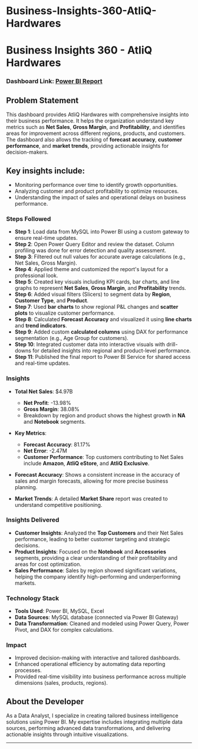 # Business-Insights-360-AtliQ-Hardwares
# Business Insights 360 - AtliQ Hardwares

### Dashboard Link: [Power BI Report](https://app.powerbi.com/groups/2389143c-96ed-4fbd-8a9a-45c0ead4862c/reports/a8435c73-9d56-44ea-afa7-a696712df3d5/62180739fa60d1551321?experience=power-bi)

## Problem Statement

This dashboard provides AtliQ Hardwares with comprehensive insights into their business performance. It helps the organization understand key metrics such as **Net Sales**, **Gross Margin**, and **Profitability**, and identifies areas for improvement across different regions, products, and customers. The dashboard also allows the tracking of **forecast accuracy**, **customer performance**, and **market trends**, providing actionable insights for decision-makers.

## Key insights include:
- Monitoring performance over time to identify growth opportunities.
- Analyzing customer and product profitability to optimize resources.
- Understanding the impact of sales and operational delays on business performance.

### Steps Followed

- **Step 1**: Load data from MySQL into Power BI using a custom gateway to ensure real-time updates.
- **Step 2**: Open Power Query Editor and review the dataset. Column profiling was done for error detection and quality assessment.
- **Step 3**: Filtered out null values for accurate average calculations (e.g., Net Sales, Gross Margin).
- **Step 4**: Applied theme and customized the report's layout for a professional look.
- **Step 5**: Created key visuals including KPI cards, bar charts, and line graphs to represent **Net Sales**, **Gross Margin**, and **Profitability** trends.
- **Step 6**: Added visual filters (Slicers) to segment data by **Region**, **Customer Type**, and **Product**.
- **Step 7**: Used **bar charts** to show regional P&L changes and **scatter plots** to visualize customer performance.
- **Step 8**: Calculated **Forecast Accuracy** and visualized it using **line charts** and **trend indicators**.
- **Step 9**: Added custom **calculated columns** using DAX for performance segmentation (e.g., Age Group for customers).
- **Step 10**: Integrated customer data into interactive visuals with drill-downs for detailed insights into regional and product-level performance.
- **Step 11**: Published the final report to Power BI Service for shared access and real-time updates.

### Insights

- **Total Net Sales**: $4.97B
  - **Net Profit**: -13.98%
  - **Gross Margin**: 38.08%
  - Breakdown by region and product shows the highest growth in **NA** and **Notebook** segments.

- **Key Metrics**:
  - **Forecast Accuracy**: 81.17%
  - **Net Error**: -2.47M
  - **Customer Performance**: Top customers contributing to Net Sales include **Amazon**, **AtliQ eStore**, and **AtliQ Exclusive**.

- **Forecast Accuracy**: Shows a consistent increase in the accuracy of sales and margin forecasts, allowing for more precise business planning.

- **Market Trends**: A detailed **Market Share** report was created to understand competitive positioning.

### Insights Delivered

- **Customer Insights**: Analyzed the **Top Customers** and their Net Sales performance, leading to better customer targeting and strategic decisions.
- **Product Insights**: Focused on the **Notebook** and **Accessories** segments, providing a clear understanding of their profitability and areas for cost optimization.
- **Sales Performance**: Sales by region showed significant variations, helping the company identify high-performing and underperforming markets.

### Technology Stack
- **Tools Used**: Power BI, MySQL, Excel
- **Data Sources**: MySQL database (connected via Power BI Gateway)
- **Data Transformation**: Cleaned and modeled using Power Query, Power Pivot, and DAX for complex calculations.

### Impact
- Improved decision-making with interactive and tailored dashboards.
- Enhanced operational efficiency by automating data reporting processes.
- Provided real-time visibility into business performance across multiple dimensions (sales, products, regions).

## About the Developer
As a Data Analyst, I specialize in creating tailored business intelligence solutions using Power BI. My expertise includes integrating multiple data sources, performing advanced data transformations, and delivering actionable insights through intuitive visualizations.

---
